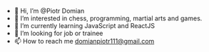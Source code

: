- 👋 Hi, I’m @Piotr Domian
- 👀 I’m interested in chess, programming, martial arts and games.
- 🌱 I’m currently learning JavaScript and ReactJS
- 💞️ I’m looking for job or trainee
- 📫 How to reach me domianpiotr111@gmail.com

<!---
ItsShock/ItsShock is a ✨ special ✨ repository because its `README.md` (this file) appears on your GitHub profile.
You can click the Preview link to take a look at your changes.
--->
